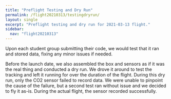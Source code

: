```yaml
---
title: "Preflight Testing and Dry Run"
permalink: /flight20210313/testingdryrun/
layout: single
excerpt: "Preflight testing and dry run for 2021-03-13 flight."
sidebar:
  nav: "flight20210313"
---
```


Upon each student group submitting their code, we would test that it ran and stored data, fixing any minor issues if needed.

Before the launch date, we also assembled the box and sensors as if it was the real thing and conducted a dry run. We drove it around to test the tracking and left it running for over the duration of the flight. During this dry run, only the CO2 sensor failed to record data. We were unable to pinpoint the cause of the failure, but a second test ran without issue and we decided to fly it as-is. During the actual flight, the sensor recorded successfully.
